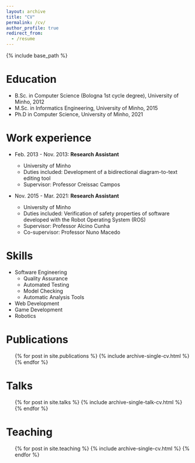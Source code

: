 ```yaml
---
layout: archive
title: "CV"
permalink: /cv/
author_profile: true
redirect_from:
  - /resume
---
```


{% include base_path %}

Education
======
* B.Sc. in Computer Science (Bologna 1st cycle degree), University of Minho, 2012
* M.Sc. in Informatics Engineering, University of Minho, 2015
* Ph.D in Computer Science, University of Minho, 2021

Work experience
======
* Feb. 2013 - Nov. 2013: **Research Assistant**
  * University of Minho
  * Duties included: Development of a bidirectional diagram-to-text editing tool
  * Supervisor: Professor Creissac Campos

* Nov. 2015 - Mar. 2021: **Research Assistant**
  * University of Minho
  * Duties included: Verification of safety properties of software developed with the Robot Operating System (ROS)
  * Supervisor: Professor Alcino Cunha
  * Co-supervisor: Professor Nuno Macedo
  
Skills
======
* Software Engineering
  * Quality Assurance
  * Automated Testing
  * Model Checking
  * Automatic Analysis Tools
* Web Development
* Game Development
* Robotics

Publications
======
  <ul>{% for post in site.publications %}
    {% include archive-single-cv.html %}
  {% endfor %}</ul>
  
Talks
======
  <ul>{% for post in site.talks %}
    {% include archive-single-talk-cv.html %}
  {% endfor %}</ul>
  
Teaching
======
  <ul>{% for post in site.teaching %}
    {% include archive-single-cv.html %}
  {% endfor %}</ul>
